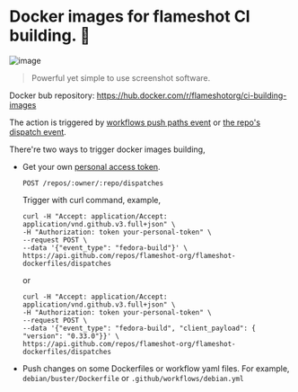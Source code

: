 # Docker images for flameshot CI building. :whale:
![image](https://github.com/flameshot-org/flameshot-org.github.io/raw/master/docs/media/flameshot.svg) 
> Powerful yet simple to use screenshot software.

Docker bub repository: https://hub.docker.com/r/flameshotorg/ci-building-images

The action is triggered by [workflows push paths event](https://help.github.com/en/actions/reference/workflow-syntax-for-github-actions#onpushpull_requestpaths) or [the repo's dispatch event](https://developer.github.com/v3/repos/#create-a-repository-dispatch-event).

There're two ways to trigger docker images building,

- Get your own [personal access token](https://help.github.com/en/github/authenticating-to-github/creating-a-personal-access-token-for-the-command-line).

  `POST /repos/:owner/:repo/dispatches`

  Trigger with curl command, example,

  ```
  curl -H "Accept: application/Accept: application/vnd.github.v3.full+json" \
  -H "Authorization: token your-personal-token" \
  --request POST \
  --data '{"event_type": "fedora-build"}' \
  https://api.github.com/repos/flameshot-org/flameshot-dockerfiles/dispatches
  ```

  or

  ```
  curl -H "Accept: application/Accept: application/vnd.github.v3.full+json" \
  -H "Authorization: token your-personal-token" \
  --request POST \
  --data '{"event_type": "fedora-build", "client_payload": { "version": "0.33.0"}}' \
  https://api.github.com/repos/flameshot-org/flameshot-dockerfiles/dispatches
  ```

- Push changes on some Dockerfiles or workflow yaml files. For example, `debian/buster/Dockerfile` or `.github/workflows/debian.yml`